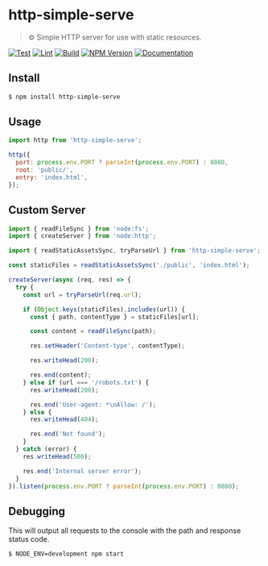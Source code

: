 # http-simple-serve

> ⚙️ Simple HTTP server for use with static resources.

[![Test](https://github.com/neogeek/http-simple-serve/actions/workflows/test.workflow.yml/badge.svg)](https://github.com/neogeek/http-simple-serve/actions/workflows/test.workflow.yml)
[![Lint](https://github.com/neogeek/http-simple-serve/actions/workflows/lint.workflow.yml/badge.svg)](https://github.com/neogeek/http-simple-serve/actions/workflows/lint.workflow.yml)
[![Build](https://github.com/neogeek/http-simple-serve/actions/workflows/build.workflow.yml/badge.svg)](https://github.com/neogeek/http-simple-serve/actions/workflows/build.workflow.yml)
[![NPM Version](http://img.shields.io/npm/v/http-simple-serve.svg?style=flat)](https://www.npmjs.org/package/http-simple-serve)
[![Documentation](https://doxdox.org/images/badge-flat.svg)](https://doxdox.org/)

## Install

```bash
$ npm install http-simple-serve
```

## Usage

```javascript
import http from 'http-simple-serve';

http({
  port: process.env.PORT ? parseInt(process.env.PORT) : 8080,
  root: 'public/',
  entry: 'index.html',
});
```

## Custom Server

```javascript
import { readFileSync } from 'node:fs';
import { createServer } from 'node:http';

import { readStaticAssetsSync, tryParseUrl } from 'http-simple-serve';

const staticFiles = readStaticAssetsSync('./public', 'index.html');

createServer(async (req, res) => {
  try {
    const url = tryParseUrl(req.url);

    if (Object.keys(staticFiles).includes(url)) {
      const { path, contentType } = staticFiles[url];

      const content = readFileSync(path);

      res.setHeader('Content-type', contentType);

      res.writeHead(200);

      res.end(content);
    } else if (url === '/robots.txt') {
      res.writeHead(200);

      res.end('User-agent: *\nAllow: /');
    } else {
      res.writeHead(404);

      res.end('Not found');
    }
  } catch (error) {
    res.writeHead(500);

    res.end('Internal server error');
  }
}).listen(process.env.PORT ? parseInt(process.env.PORT) : 8080);
```

## Debugging

This will output all requests to the console with the path and response status code.

```bash
$ NODE_ENV=development npm start
```
